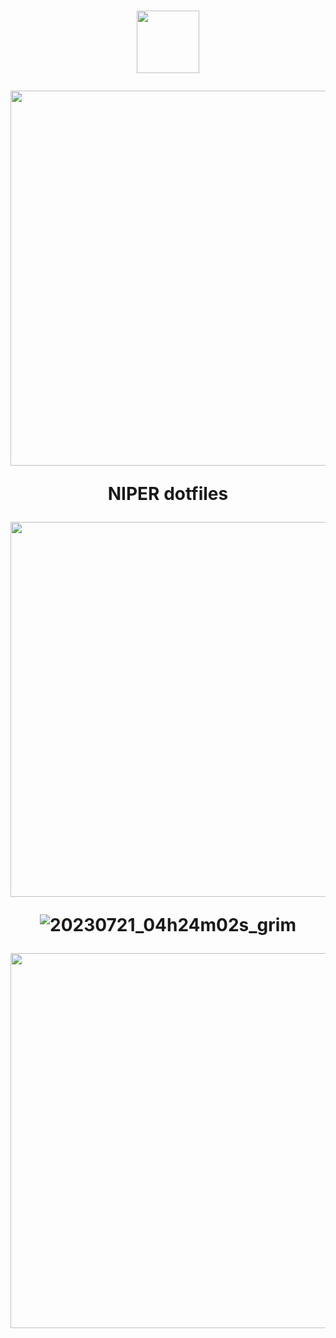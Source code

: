 
<h1 align="center">
 <img src="https://github.com/NIPERR/dotfiles/assets/82673619/7c3ee839-a9eb-41ad-bf7b-63b4898489d9" width="100px" /> <br>

  <img src="https://raw.githubusercontent.com/catppuccin/catppuccin/main/assets/palette/macchiato.png" width="600px" /> <br>

NIPER dotfiles

  <img src="https://raw.githubusercontent.com/catppuccin/catppuccin/main/assets/palette/macchiato.png" width="600px" /> <br>

![20230721_04h24m02s_grim](https://github.com/NIPERR/dotfiles/assets/82673619/dec45b02-948d-401c-8baa-bae2f4719e13)

  <img src="https://raw.githubusercontent.com/catppuccin/catppuccin/main/assets/palette/macchiato.png" width="600px" /> <br>